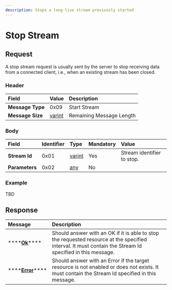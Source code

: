 ```yaml
---
description: Stops a long-live stream previously started
---
```


# Stop Stream

## Request

A stop stream request is usually sent by the server to stop receiving data from a connected client, i.e., when an existing stream has been closed.

### Header

| Field | Value | Description |
| :--- | :--- | :--- |
| **Message Type** | 0x09 | Start Stream |
| **Message Size** | [varint](../../definitions.md#varint) | Remaining Message Length |

### Body

| Field | Identifier | Type | Mandatory | Value |
| :--- | :--- | :--- | :--- | :--- |
| **Stream Id** | 0x01 | [varint](../../definitions.md#varint) | Yes | Stream identifier to stop. |
| **Parameters** | 0x02 | [any](../../definitions.md#any) | No |  |

### Example 

TBD

## Response

| Message | Description |
| :--- | :--- |
| \*\*\*\*[**Ok**](../ok.md)\*\*\*\* | Should answer with an OK if it is able to stop the requested resource at the specified interval. It must contain the Stream Id specified in this message. |
| \*\*\*\*[**Error**](../error.md)\*\*\*\* | Should answer with an Error if the target resource is not enabled or does not exists. It must contain the Stream Id specified in this message. |

